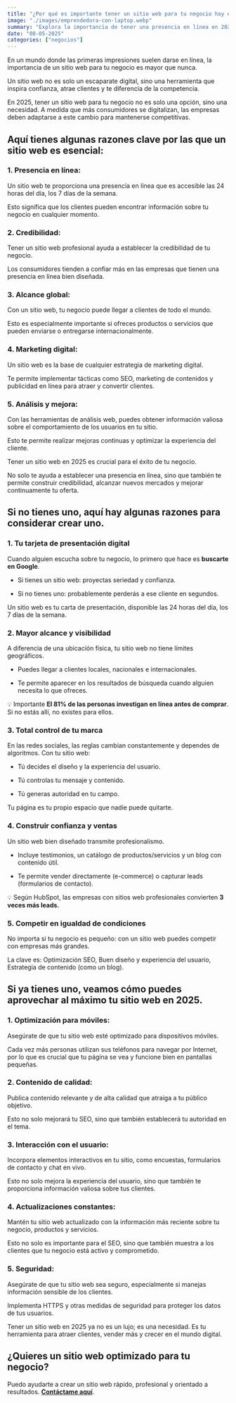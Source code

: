 ```yaml
---
title: "¿Por qué es importante tener un sitio web para tu negocio hoy en día?"
image: "./images/emprendedora-con-laptop.webp"
summary: "Explora la importancia de tener una presencia en línea en 2025 y cómo un sitio web puede beneficiar a tu negocio."
date: "08-05-2025"
categories: ["negocios"]
---
```


En un mundo donde las primeras impresiones suelen darse en línea, la importancia de un sitio web para tu negocio es mayor que nunca.

Un sitio web no es solo un escaparate digital, sino una herramienta que inspira confianza, atrae clientes y te diferencia de la competencia.

En 2025, tener un sitio web para tu negocio no es solo una opción, sino una necesidad. A medida que más consumidores se digitalizan, las empresas deben adaptarse a este cambio para mantenerse competitivas.

## Aquí tienes algunas razones clave por las que un sitio web es esencial:

### 1. Presencia en línea:

Un sitio web te proporciona una presencia en línea que es accesible las 24 horas del día, los 7 días de la semana.

Esto significa que los clientes pueden encontrar información sobre tu negocio en cualquier momento.

### 2. Credibilidad:

Tener un sitio web profesional ayuda a establecer la credibilidad de tu negocio.

Los consumidores tienden a confiar más en las empresas que tienen una presencia en línea bien diseñada.

### 3. Alcance global:

Con un sitio web, tu negocio puede llegar a clientes de todo el mundo.

Esto es especialmente importante si ofreces productos o servicios que pueden enviarse o entregarse internacionalmente.

### 4. Marketing digital:

Un sitio web es la base de cualquier estrategia de marketing digital.

Te permite implementar tácticas como SEO, marketing de contenidos y publicidad en línea para atraer y convertir clientes.

### 5. Análisis y mejora:

Con las herramientas de análisis web, puedes obtener información valiosa sobre el comportamiento de los usuarios en tu sitio.

Esto te permite realizar mejoras continuas y optimizar la experiencia del cliente.

Tener un sitio web en 2025 es crucial para el éxito de tu negocio.

No solo te ayuda a establecer una presencia en línea, sino que también te permite construir credibilidad, alcanzar nuevos mercados y mejorar continuamente tu oferta.

## Si no tienes uno, aquí hay algunas razones para considerar crear uno.

### 1. Tu tarjeta de presentación digital

Cuando alguien escucha sobre tu negocio, lo primero que hace es **buscarte en Google**.

- Si tienes un sitio web: proyectas seriedad y confianza.

- Si no tienes uno: probablemente perderás a ese cliente en segundos.

Un sitio web es tu carta de presentación, disponible las 24 horas del día, los 7 días de la semana.

### 2. Mayor alcance y visibilidad

A diferencia de una ubicación física, tu sitio web no tiene límites geográficos.

- Puedes llegar a clientes locales, nacionales e internacionales.

- Te permite aparecer en los resultados de búsqueda cuando alguien necesita lo que ofreces.

💡 Importante **El 81% de las personas investigan en línea antes de comprar**. Si no estás allí, no existes para ellos.

### 3. Total control de tu marca

En las redes sociales, las reglas cambian constantemente y dependes de algoritmos.
Con tu sitio web:

- Tú decides el diseño y la experiencia del usuario.

- Tú controlas tu mensaje y contenido.

- Tú generas autoridad en tu campo.

Tu página es tu propio espacio que nadie puede quitarte.

### 4. Construir confianza y ventas

Un sitio web bien diseñado transmite profesionalismo.

- Incluye testimonios, un catálogo de productos/servicios y un blog con contenido útil.

- Te permite vender directamente (e-commerce) o capturar leads (formularios de contacto).

💡 Según HubSpot, las empresas con sitios web profesionales convierten **3 veces más leads.**

### 5. Competir en igualdad de condiciones

No importa si tu negocio es pequeño: con un sitio web puedes competir con empresas más grandes.

La clave es: Optimización SEO, Buen diseño y experiencia del usuario, Estrategia de contenido (como un blog).

## Si ya tienes uno, veamos cómo puedes aprovechar al máximo tu sitio web en 2025.

### 1. Optimización para móviles:

Asegúrate de que tu sitio web esté optimizado para dispositivos móviles.

Cada vez más personas utilizan sus teléfonos para navegar por Internet, por lo que es crucial que tu página se vea y funcione bien en pantallas pequeñas.

### 2. Contenido de calidad:

Publica contenido relevante y de alta calidad que atraiga a tu público objetivo.

Esto no solo mejorará tu SEO, sino que también establecerá tu autoridad en el tema.

### 3. Interacción con el usuario:

Incorpora elementos interactivos en tu sitio, como encuestas, formularios de contacto y chat en vivo.

Esto no solo mejora la experiencia del usuario, sino que también te proporciona información valiosa sobre tus clientes.

### 4. Actualizaciones constantes:

Mantén tu sitio web actualizado con la información más reciente sobre tu negocio, productos y servicios.

Esto no solo es importante para el SEO, sino que también muestra a los clientes que tu negocio está activo y comprometido.

### 5. Seguridad:

Asegúrate de que tu sitio web sea seguro, especialmente si manejas información sensible de los clientes.

Implementa HTTPS y otras medidas de seguridad para proteger los datos de tus usuarios.

Tener un sitio web en 2025 ya no es un lujo; es una necesidad. Es tu herramienta para atraer clientes, vender más y crecer en el mundo digital.

## ¿Quieres un sitio web optimizado para tu negocio?

Puedo ayudarte a crear un sitio web rápido, profesional y orientado a resultados. **[Contáctame aquí](/contacto)**.
